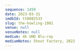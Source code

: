 ```yaml
---
sequence: 1459
date: 2023-03-31
imdbId: tt0082533
slug: the-howling-1981
venue: null
venueNotes: null
medium: 4k UHD Blu-ray
mediumNotes: Shout Factory, 2022
---
```

